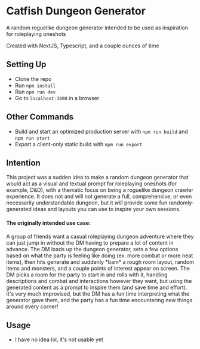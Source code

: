 # Catfish Dungeon Generator
A random roguelike dungeon generator intended to be used as inspiration for roleplaying oneshots

Created with NextJS, Typescript, and a couple ounces of time

## Setting Up
- Clone the repo
- Run `npm install`
- Run `npm run dev`
- Go to `localhost:3000` in a browser

## Other Commands
- Build and start an optimized production server with `npm run build` and `npm run start`
- Export a client-only static build with `npm run export`

## Intention
This project was a sudden idea to make a random dungeon generator that would act as a visual and textual prompt for roleplaying oneshots (for example, D&D), with a thematic focus on being a roguelike dungeon crawler experience.  It does not and will not generate a full, comprehensive, or even necessarily understandable dungeon, but it _will_ provide some fun randomly-generated ideas and layouts you can use to inspire your own sessions.

#### The originally intended use case:
A group of friends want a casual roleplaying dungeon adventure where they can just jump in without the DM having to prepare a lot of content in advance.  The DM loads up the dungeon generator, sets a few options based on what the party is feeling like doing (ex. more combat or more neat items), then hits generate and suddenly \*bam\* a rough room layout, random items and monsters, and a couple points of interest appear on screen.  The DM picks a room for the party to start in and rolls with it, handling descriptions and combat and interactions however they want, but using the generated content as a prompt to inspire them (and save time and effort).  It's very much improvised, but the DM has a fun time interpreting what the generator gave them, and the party has a fun time encountering new things around every corner!

## Usage
- I have no idea lol, it's not usable yet
